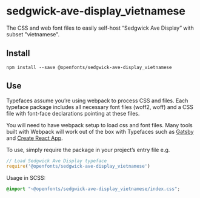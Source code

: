 
# sedgwick-ave-display_vietnamese

The CSS and web font files to easily self-host “Sedgwick Ave Display” with subset "vietnamese".

## Install

`npm install --save @openfonts/sedgwick-ave-display_vietnamese`

## Use

Typefaces assume you’re using webpack to process CSS and files. Each typeface
package includes all necessary font files (woff2, woff) and a CSS file with
font-face declarations pointing at these files.

You will need to have webpack setup to load css and font files. Many tools built
with Webpack will work out of the box with Typefaces such as [Gatsby](https://github.com/gatsbyjs/gatsby)
and [Create React App](https://github.com/facebookincubator/create-react-app).

To use, simply require the package in your project’s entry file e.g.

```javascript
// Load Sedgwick Ave Display typeface
require('@openfonts/sedgwick-ave-display_vietnamese')
```

Usage in SCSS:
```scss
@import "~@openfonts/sedgwick-ave-display_vietnamese/index.css";
```
